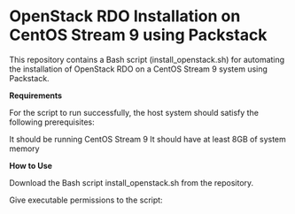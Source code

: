 # OpenStack RDO Installation on CentOS Stream 9 using Packstack

This repository contains a Bash script (install_openstack.sh) for automating the installation of OpenStack RDO on a CentOS Stream 9 system using Packstack.

**Requirements**

For the script to run successfully, the host system should satisfy the following prerequisites:

It should be running CentOS Stream 9
It should have at least 8GB of system memory

**How to Use**

Download the Bash script install_openstack.sh from the repository.

Give executable permissions to the script:

